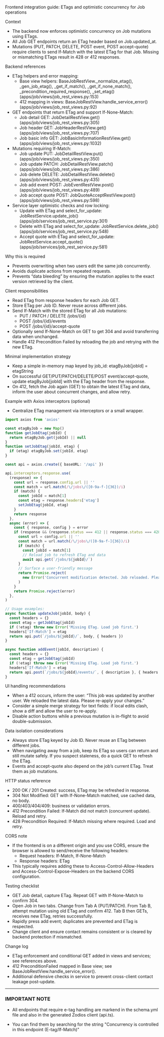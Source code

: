 Frontend integration guide: ETags and optimistic concurrency for Job operations

Context

- The backend now enforces optimistic concurrency on Job mutations using ETags.
- All Job GET endpoints return an ETag header based on Job.updated_at.
- Mutations (PUT, PATCH, DELETE, POST event, POST accept-quote) require clients to send If-Match with the latest ETag for that Job. Missing or mismatching ETags result in 428 or 412 responses.

Backend references

- ETag helpers and error mapping:
  - Base view helpers: BaseJobRestView.\_normalize_etag(), \_gen_job_etag(), \_get_if_match(), \_get_if_none_match(), \_precondition_required_response(), \_set_etag() (apps/job/views/job_rest_views.py:153)
  - 412 mapping in views: BaseJobRestView.handle_service_error() (apps/job/views/job_rest_views.py:92)
- GET endpoints that return ETag and support If-None-Match:
  - Job detail GET: JobDetailRestView.get() (apps/job/views/job_rest_views.py:305)
  - Job header GET: JobHeaderRestView.get() (apps/job/views/job_rest_views.py:707)
  - Job basic info GET: JobBasicInformationRestView.get() (apps/job/views/job_rest_views.py:1032)
- Mutations requiring If-Match:
  - Job update PUT: JobDetailRestView.put() (apps/job/views/job_rest_views.py:350)
  - Job update PATCH: JobDetailRestView.patch() (apps/job/views/job_rest_views.py:386)
  - Job delete DELETE: JobDetailRestView.delete() (apps/job/views/job_rest_views.py:435)
  - Job add event POST: JobEventRestView.post() (apps/job/views/job_rest_views.py:489)
  - Job accept quote POST: JobQuoteAcceptRestView.post() (apps/job/views/job_rest_views.py:598)
- Service layer optimistic checks and row locking:
  - Update with ETag and select_for_update: JobRestService.update_job() (apps/job/services/job_rest_service.py:301)
  - Delete with ETag and select_for_update: JobRestService.delete_job() (apps/job/services/job_rest_service.py:548)
  - Accept quote with ETag and select_for_update: JobRestService.accept_quote() (apps/job/services/job_rest_service.py:581)

Why this is required

- Prevents overwriting when two users edit the same job concurrently.
- Avoids duplicate actions from repeated requests.
- Prevents “data bleeding” by ensuring the mutation applies to the exact version retrieved by the client.

Client responsibilities

- Read ETag from response headers for each Job GET.
- Store ETag per Job ID. Never reuse across different jobs.
- Send If-Match with the stored ETag for all Job mutations:
  - PUT / PATCH / DELETE /jobs/{id}
  - POST /jobs/{id}/events
  - POST /jobs/{id}/accept-quote
- Optionally send If-None-Match on GET to get 304 and avoid transferring data when unchanged.
- Handle 412 Precondition Failed by reloading the job and retrying with the new ETag.

Minimal implementation strategy

- Keep a simple in-memory map keyed by job_id: etagByJob[jobId] = etagString
- On successful GET/PUT/PATCH/DELETE/POST event/accept-quote, update etagByJob[jobId] with the ETag header from the response.
- On 412, fetch the Job again (GET) to obtain the latest ETag and data, inform the user about concurrent changes, and allow retry.

Example with Axios interceptors (optional)

- Centralize ETag management via interceptors or a small wrapper.

```typescript
import axios from 'axios'

const etagByJob = new Map()
function getJobEtag(jobId) {
  return etagByJob.get(jobId) || null
}
function setJobEtag(jobId, etag) {
  if (etag) etagByJob.set(jobId, etag)
}

const api = axios.create({ baseURL: '/api' })

api.interceptors.response.use(
  (response) => {
    const url = response.config.url || ''
    const match = url.match(/\/jobs\/([0-9a-f-]{36})/i)
    if (match) {
      const jobId = match[1]
      const etag = response.headers['etag']
      setJobEtag(jobId, etag)
    }
    return response
  },
  async (error) => {
    const { response, config } = error
    if (response && (response.status === 412 || response.status === 428)) {
      const url = config.url || ''
      const match = url.match(/\/jobs\/([0-9a-f-]{36})/i)
      if (match) {
        const jobId = match[1]
        // Reload job to refresh ETag and data
        await api.get(`/jobs/${jobId}/`)
      }
      // Surface a user-friendly message
      return Promise.reject(
        new Error('Concurrent modification detected. Job reloaded. Please retry.'),
      )
    }
    return Promise.reject(error)
  },
)

// Usage examples:
async function updateJob(jobId, body) {
  const headers = {}
  const etag = getJobEtag(jobId)
  if (!etag) throw new Error('Missing ETag. Load job first.')
  headers['If-Match'] = etag
  return api.put(`/jobs/${jobId}/`, body, { headers })
}

async function addEvent(jobId, description) {
  const headers = {}
  const etag = getJobEtag(jobId)
  if (!etag) throw new Error('Missing ETag. Load job first.')
  headers['If-Match'] = etag
  return api.post(`/jobs/${jobId}/events/`, { description }, { headers })
}
```

UI handling recommendations

- When a 412 occurs, inform the user: “This job was updated by another user. We reloaded the latest data. Please re-apply your changes.”
- Consider a simple merge strategy for text fields: if local edits clash, show a diff and allow the user to re-apply.
- Disable action buttons while a previous mutation is in-flight to avoid double-submission.

Data isolation considerations

- Always store ETag keyed by Job ID. Never reuse an ETag between different jobs.
- When navigating away from a job, keep its ETag so users can return and still mutate safely. If you suspect staleness, do a quick GET to refresh the ETag.
- Events and accept-quote also depend on the job’s current ETag. Treat them as job mutations.

HTTP status reference

- 200 OK / 201 Created: success, ETag may be refreshed in response.
- 304 Not Modified: GET with If-None-Match matched, use cached data, no body.
- 400/403/404/409: business or validation errors.
- 412 Precondition Failed: If-Match did not match (concurrent update). Reload and retry.
- 428 Precondition Required: If-Match missing where required. Load and retry.

CORS note

- If the frontend is on a different origin and you use CORS, ensure the browser is allowed to send/receive the following headers:
  - Request headers: If-Match, If-None-Match
  - Response headers: ETag
- This typically requires adding these to Access-Control-Allow-Headers and Access-Control-Expose-Headers on the backend CORS configuration.

Testing checklist

- GET Job detail, capture ETag. Repeat GET with If-None-Match to confirm 304.
- Open Job in two tabs. Change from Tab A (PUT/PATCH). From Tab B, attempt mutation using old ETag and confirm 412. Tab B then GETs, receives new ETag, retries successfully.
- Rapidly press add event; duplicates are prevented and ETag is respected.
- Change client and ensure contact remains consistent or is cleared by backend protection if mismatched.

Change log

- ETag enforcement and conditional GET added in views and services; see references above.
- 412 PreconditionFailed mapped in Base view; see BaseJobRestView.handle_service_error().
- Additional defensive checks in service to prevent cross-client contact leakage post-update.

---

### IMPORTANT NOTE

- All endpoints that require e-tag handling are markend in the schema.yml file and also in the generated Zodios client (api.ts).

- You can find them by searching for the string "Concurrency is controlled in this endpoint (E-tag/If-Match)"
